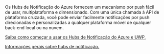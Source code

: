 ﻿Os Hubs de Notificação do Azure fornecem um mecanismo por push fácil de usar, multiplataforma e dimensionado. Com uma única chamada à API de plataforma cruzada, você pode enviar facilmente notificações por push direcionadas e personalizadas a qualquer plataforma móvel de qualquer back-end local ou na nuvem.

[Saiba como começar a usar os Hubs de Notificação do Azure e UWP.](https://docs.microsoft.com/azure/notification-hubs/notification-hubs-windows-store-dotnet-get-started-wns-push-notification)

[Informações gerais sobre hubs de notificação.](https://docs.microsoft.com/azure/notification-hubs/notification-hubs-push-notification-overview)
